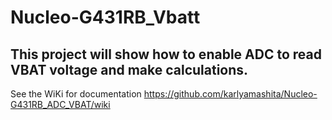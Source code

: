# Nucleo-G431RB_Vbatt

## This project will show how to enable ADC to read VBAT voltage and make calculations.

See the WiKi for documentation https://github.com/karlyamashita/Nucleo-G431RB_ADC_VBAT/wiki
